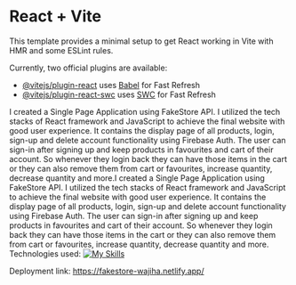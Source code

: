 # React + Vite

This template provides a minimal setup to get React working in Vite with HMR and some ESLint rules.

Currently, two official plugins are available:

- [@vitejs/plugin-react](https://github.com/vitejs/vite-plugin-react/blob/main/packages/plugin-react/README.md) uses [Babel](https://babeljs.io/) for Fast Refresh
- [@vitejs/plugin-react-swc](https://github.com/vitejs/vite-plugin-react-swc) uses [SWC](https://swc.rs/) for Fast Refresh


I created a Single Page Application using FakeStore API. I utilized the tech stacks of React framework and JavaScript to achieve the final website with good user experience. It contains the display page of all products, login, sign-up and delete account functionality using Firebase Auth. The user can sign-in after signing up and keep products in favourites and cart of their account. So whenever they login back they can have those items in the cart or they can also remove them from cart or favourites, increase quantity, decrease quantity and more.I created a Single Page Application using FakeStore API. I utilized the tech stacks of React framework and JavaScript to achieve the final website with good user experience. It contains the display page of all products, login, sign-up and delete account functionality using Firebase Auth. The user can sign-in after signing up and keep products in favourites and cart of their account. So whenever they login back they can have those items in the cart or they can also remove them from cart or favourites, increase quantity, decrease quantity and more. <br>
Technologies used: [![My Skills](https://skillicons.dev/icons?i=js,html,css,github,react,vite,firebase,vscode,figma)](https://skillicons.dev)


Deployment link: https://fakestore-wajiha.netlify.app/
